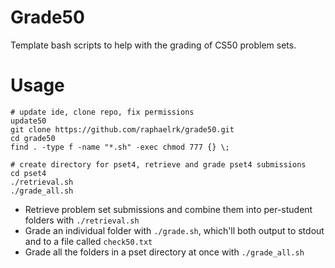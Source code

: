 # Grade50
Template bash scripts to help with the grading of CS50 problem sets.

# Usage
```
# update ide, clone repo, fix permissions
update50
git clone https://github.com/raphaelrk/grade50.git
cd grade50
find . -type f -name "*.sh" -exec chmod 777 {} \;

# create directory for pset4, retrieve and grade pset4 submissions
cd pset4
./retrieval.sh
./grade_all.sh
```

- Retrieve problem set submissions and combine them into per-student folders with `./retrieval.sh`
- Grade an individual folder with `./grade.sh`, which'll both output to stdout and to a file called `check50.txt`
- Grade all the folders in a pset directory at once with `./grade_all.sh`

